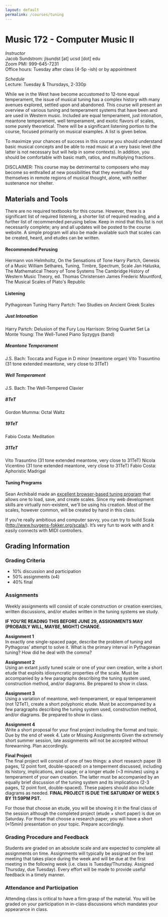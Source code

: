 ```yaml
---
layout: default
permalink: /courses/tuning
---
```

# Music 172 - Computer Music II

_Instructor_<br/>
Jacob Sundstrom: jlsundst [at] ucsd [dot] edu <br/>
Zoom PMI: 999-645-7231 <br/>
Office hours: Tuesday after class (4-5p -ish) or by appointment

_Schedule_<br/>
Lecture: Tuesday & Thursdays, 2-330p

While we in the West have become accustomed to 12-tone equal temperament, the issue of musical tuning has a complex history with many avenues explored, settled upon and abandoned. This course will present an overview of various tuning and temperament systems that have been and are used in Western music. Included are equal temperament, just intonation, meantone temperament, well temperament, and exotic flavors of scales, some purely theoretical. There will be a significant listening portion to the course, focused primarily on musical examples. A list is given below.

To maximize your chances of success in this course you should understand basic musical concepts and be able to read music at a very basic level (the latter is not necessary but will help in some contexts). In addition, you should be comfortable with basic math, ratios, and multiplying fractions.

DISCLAIMER: This course may be detrimental to composers who may become so enthralled at new possibilities that they eventually find themselves in remote regions of musical thought, alone, with neither sustenance nor shelter.

## Materials and Tools
There are no required textbooks for this course. However, there is a significant list of required listening, a shorter list of required reading, and a further list of recommended perusing below. Keep in mind that this list is not necessarily complete; any and all updates will be posted to the course website. A simple program will also be made available such that scales can be created, heard, and etudes can be written.

#### Recommended Perusing
Hermann von Helmholtz, On the Sensations of Tone
Harry Partch, Genesis of a Music
William Sethares, Tuning, Timbre, Spectrum, Scale
Jan Haluska, The Mathematical Theory of Tone Systems
The Cambridge History of Western Music Theory, ed. Thomas Christensen
James Frederic Mountford, The Musical Scales of Plato's Republic

#### Listening
Pythagorean Tuning
Harry Partch: Two Studies on Ancient Greek Scales

##### Just Intonation
Harry Partch: Delusion of the Fury
Lou Harrison: String Quartet Set
La Monte Young: The Well-Tuned Piano
Syzygys (band)

##### Meantone Temperament
J.S. Bach: Toccata and Fugue in D minor (meantone organ)
Vito Trasuntino (31 tone extended meantone, very close to 31TeT)

##### Well Temperament
J.S. Bach: The Well-Tempered Clavier

##### 8TeT
Gordon Mumma: Octal Waltz

##### 19TeT
Fabio Costa: Meditation

##### 31TeT
Vito Trasuntino (31 tone extended meantone, very close to 31TeT)
Nicola Vicentino (31 tone extended meantone, very close to 31TeT)
Fabio Costa: Aphoristic Madrigal

#### Tuning Programs
Sean Archibald made an [excellent browser-based tuning program](https://sevish.com/scaleworkshop/) that allows one to load, save, and create scales. Since my web development skills are virtually non-existent, we'll be using his creation. Most of the scales, however common, will be created by hand in this class.

If you’re really ambitious and computer savvy, you can try to build Scala (http://www.huygens-fokker.org/scala/). It’s very fun to work with and it easily connects with MIDI controllers.

## Grading Information

### Grading Criteria
- 10% discussion and participation
- 50% assignments (x4)
- 40% final

### Assignments
Weekly assignments will consist of scale construction or creation exercises, written discussions, and/or etudes written in the tuning systems we study.

__IF YOU'RE READING THIS BEFORE JUNE 29, ASSIGNMENTS MAY (PROBABLY WILL, MAYBE, MIGHT) CHANGE.__

__Assignment 1__<br/>
In exactly one single-spaced page, describe the problem of tuning and Pythagoras’ attempt to solve it. What is the primary interval in Pythagorean tuning? How did he deal with the comma?

__Assignment 2__<br/>
Using an extant justly tuned scale or one of your own creation, write a short etude that exploits idiosyncratic properties of the scale. Must be accompanied by a few paragraphs describing the tuning system used, construction method, and/or diagrams. Be prepared to show in class.

__Assignment 3__<br/>
Using a variation of meantone, well-temperament, or equal temperament (not 12TeT), create a short polyphonic etude. Must be accompanied by a few paragraphs describing the tuning system used, construction method, and/or diagrams. Be prepared to show in class.

__Assignment 4__<br/>
Write a short proposal for your final project including the format and topic. Due by the end of week 4.
Late or Missing Assignments
Given the extremely short summer session, late assignments will not be accepted without forewarning. Plan accordingly.

__Final Project__<br/>
The final project will consist of one of two things: a short research paper (8 pages, 12 point font, double-spaced) on a temperment discussed, including its history, implications, and usage; or a longer etude (~3 minutes) using a temperament of your own creation. The latter must be accompanied by an equally brief discussion of the tuning system and its implications (2-3 pages, 12 point font, double-spaced).  These papers should also include diagrams as needed. __FINAL PROJECT IS DUE THE SATURDAY OF WEEK 5 BY 11:59PM PST.__

For those that choose an etude, you will be showing it in the final class of the session although the completed project (etude + short paper) is due on Saturday. For those that choose a research paper, you will have a short (≈15min) presentation on your topic. Prepare accordingly.

### Grading Procedure and Feedback
Students are graded on an absolute scale and are expected to complete all assignments on time. Assignments will typically be assigned on the last meeting that takes place during the week and will be due at the first meeting in the following week (i.e. class is Tuesday/Thursday. Assigned Thursday, due Tuesday). Every effort will be made to provide useful feedback in a timely manner.

### Attendance and Participation
Attending class is critical to have a firm grasp of the material. You will be graded on your participation in in-class discussions which mandates your appearance in class.
